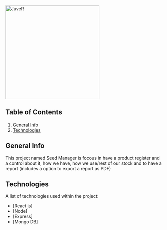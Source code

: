 
 <img src="[https://pbs.twimg.com/media/EiAuAS8VoAA1-4T?format=jpg&name=large](https://github.com/camj10/seed_para_alzar/blob/master/client/src/assets/img/login.jpeg)" alt="JuveR" width="300px">


## Table of Contents
1. [General Info](#general-info)
2. [Technologies](#technologies)

## General Info
This project named Seed Manager is focous in have a product register and a control about it, how we have, how we use/rest of our stock and to have a report
(includes a option to export a report as PDF)

## Technologies
A list of technologies used within the project:
* [React js]
* [Node]
* [Express]
* [Mongo DB]
